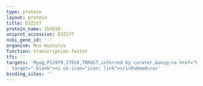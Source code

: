 ```yaml
---
type: protein
layout: protein
title: D3Z1Y7
protein_name: Zbtb38
uniprot_accession: D3Z1Y7
ncbi_gene_id: '-'
organism: Mus musculus
function: transcription factor
tfs: ''
targets: 'Myog,P12979,17928,TRRUST,inferred by curator,&ensp;<a href="https://www.ncbi.nlm.nih.gov/pubmed/?term=21625269%5Buid%5D"
  target="_blank"><i uk-icon="icon: link"></i>Pubmed</a>'
binding_sites: ''
---
```

